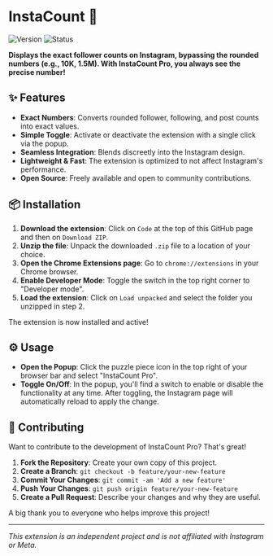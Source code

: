 # InstaCount 🚀

![Version](https://img.shields.io/badge/version-1.0-blue.svg) ![Status](https://img.shields.io/badge/status-active-brightgreen.svg)

**Displays the exact follower counts on Instagram, bypassing the rounded numbers (e.g., 10K, 1.5M). With InstaCount Pro, you always see the precise number!**

## ✨ Features

- **Exact Numbers**: Converts rounded follower, following, and post counts into exact values.
- **Simple Toggle**: Activate or deactivate the extension with a single click via the popup.
- **Seamless Integration**: Blends discreetly into the Instagram design.
- **Lightweight & Fast**: The extension is optimized to not affect Instagram's performance.
- **Open Source**: Freely available and open to community contributions.

## 📦 Installation

1.  **Download the extension**: Click on `Code` at the top of this GitHub page and then on `Download ZIP`.
2.  **Unzip the file**: Unpack the downloaded `.zip` file to a location of your choice.
3.  **Open the Chrome Extensions page**: Go to `chrome://extensions` in your Chrome browser.
4.  **Enable Developer Mode**: Toggle the switch in the top right corner to "Developer mode".
5.  **Load the extension**: Click on `Load unpacked` and select the folder you unzipped in step 2.

The extension is now installed and active!

## ⚙️ Usage

- **Open the Popup**: Click the puzzle piece icon in the top right of your browser bar and select "InstaCount Pro".
- **Toggle On/Off**: In the popup, you'll find a switch to enable or disable the functionality at any time. After toggling, the Instagram page will automatically reload to apply the change.

## 🤝 Contributing

Want to contribute to the development of InstaCount Pro? That's great!

1.  **Fork the Repository**: Create your own copy of this project.
2.  **Create a Branch**: `git checkout -b feature/your-new-feature`
3.  **Commit Your Changes**: `git commit -am 'Add a new feature'`
4.  **Push Your Changes**: `git push origin feature/your-new-feature`
5.  **Create a Pull Request**: Describe your changes and why they are useful.

A big thank you to everyone who helps improve this project!

---

*This extension is an independent project and is not affiliated with Instagram or Meta.* 